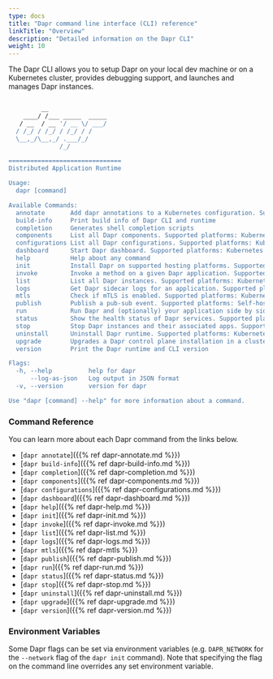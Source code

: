 ```yaml
---
type: docs
title: "Dapr command line interface (CLI) reference"
linkTitle: "Overview"
description: "Detailed information on the Dapr CLI"
weight: 10
---
```


The Dapr CLI allows you to setup Dapr on your local dev machine or on a Kubernetes cluster, provides debugging support, and launches and manages Dapr instances.

```bash

         __
    ____/ /___ _____  _____
   / __  / __ '/ __ \/ ___/
  / /_/ / /_/ / /_/ / /
  \__,_/\__,_/ .___/_/
              /_/

===============================
Distributed Application Runtime

Usage:
  dapr [command]

Available Commands:
  annotate       Add dapr annotations to a Kubernetes configuration. Supported platforms: Kubernetes
  build-info     Print build info of Dapr CLI and runtime
  completion     Generates shell completion scripts
  components     List all Dapr components. Supported platforms: Kubernetes
  configurations List all Dapr configurations. Supported platforms: Kubernetes
  dashboard      Start Dapr dashboard. Supported platforms: Kubernetes and self-hosted
  help           Help about any command
  init           Install Dapr on supported hosting platforms. Supported platforms: Kubernetes and self-hosted
  invoke         Invoke a method on a given Dapr application. Supported platforms: Self-hosted
  list           List all Dapr instances. Supported platforms: Kubernetes and self-hosted
  logs           Get Dapr sidecar logs for an application. Supported platforms: Kubernetes
  mtls           Check if mTLS is enabled. Supported platforms: Kubernetes
  publish        Publish a pub-sub event. Supported platforms: Self-hosted
  run            Run Dapr and (optionally) your application side by side. Supported platforms: Self-hosted
  status         Show the health status of Dapr services. Supported platforms: Kubernetes
  stop           Stop Dapr instances and their associated apps. Supported platforms: Self-hosted
  uninstall      Uninstall Dapr runtime. Supported platforms: Kubernetes and self-hosted
  upgrade        Upgrades a Dapr control plane installation in a cluster. Supported platforms: Kubernetes
  version        Print the Dapr runtime and CLI version

Flags:
  -h, --help          help for dapr
      --log-as-json   Log output in JSON format
  -v, --version       version for dapr

Use "dapr [command] --help" for more information about a command.
```

### Command Reference

You can learn more about each Dapr command from the links below.

 - [`dapr annotate`]({{% ref dapr-annotate.md %}})
 - [`dapr build-info`]({{% ref dapr-build-info.md %}})
 - [`dapr completion`]({{% ref dapr-completion.md %}})
 - [`dapr components`]({{% ref dapr-components.md %}})
 - [`dapr configurations`]({{% ref dapr-configurations.md %}})
 - [`dapr dashboard`]({{% ref dapr-dashboard.md %}})
 - [`dapr help`]({{% ref dapr-help.md %}})
 - [`dapr init`]({{% ref dapr-init.md %}})
 - [`dapr invoke`]({{% ref dapr-invoke.md %}})
 - [`dapr list`]({{% ref dapr-list.md %}})
 - [`dapr logs`]({{% ref dapr-logs.md %}})
 - [`dapr mtls`]({{% ref dapr-mtls %}})
 - [`dapr publish`]({{% ref dapr-publish.md %}})
 - [`dapr run`]({{% ref dapr-run.md %}})
 - [`dapr status`]({{% ref dapr-status.md %}})
 - [`dapr stop`]({{% ref dapr-stop.md %}})
 - [`dapr uninstall`]({{% ref dapr-uninstall.md %}})
 - [`dapr upgrade`]({{% ref dapr-upgrade.md %}})
 - [`dapr version`]({{% ref dapr-version.md %}})

### Environment Variables

Some Dapr flags can be set via environment variables (e.g. `DAPR_NETWORK` for the `--network` flag of the `dapr init` command). Note that specifying the flag on the command line overrides any set environment variable.

